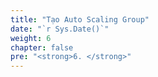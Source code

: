 ```yaml
---
title: "Tạo Auto Scaling Group"
date: "`r Sys.Date()`"
weight: 6
chapter: false
pre: "<strong>6. </strong>"
---
```

